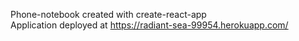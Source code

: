 Phone-notebook created with create-react-app  
Application deployed at https://radiant-sea-99954.herokuapp.com/  
